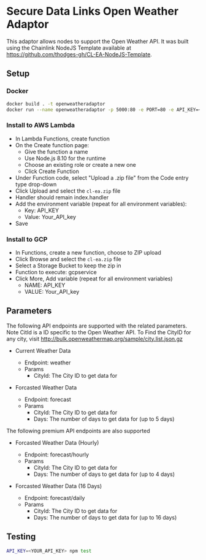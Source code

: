 # Secure Data Links Open Weather Adaptor

This adaptor allows nodes to support the Open Weather API. It was built using the Chainlink NodeJS Template available at https://github.com/thodges-gh/CL-EA-NodeJS-Template.

## Setup

### Docker
```bash
docker build . -t openweatheradaptor
docker run --name openweatheradaptor -p 5000:80 -e PORT=80 -e API_KEY=<YOUR_API_KEY> openweatheradaptor
```

### Install to AWS Lambda

- In Lambda Functions, create function
- On the Create function page:
  - Give the function a name
  - Use Node.js 8.10 for the runtime
  - Choose an existing role or create a new one
  - Click Create Function
- Under Function code, select "Upload a .zip file" from the Code entry type drop-down
- Click Upload and select the `cl-ea.zip` file
- Handler should remain index.handler
- Add the environment variable (repeat for all environment variables):
  - Key: API_KEY
  - Value: Your_API_key
- Save


###  Install to GCP

- In Functions, create a new function, choose to ZIP upload
- Click Browse and select the `cl-ea.zip` file
- Select a Storage Bucket to keep the zip in
- Function to execute: gcpservice
- Click More, Add variable (repeat for all environment variables)
  - NAME: API_KEY
  - VALUE: Your_API_key

## Parameters
The following API endpoints are supported with the related parameters. Note CitId is a ID specific to the Open Weather API. To Find the CityID for any city, visit http://bulk.openweathermap.org/sample/city.list.json.gz

- Current Weather Data
    - Endpoint: weather
    - Params
        - CityId: The City ID to get data for

- Forcasted Weather Data
    - Endpoint: forecast
    - Params
        - CityId: The City ID to get data for
        - Days: The number of days to get data for (up to 5 days)

The following premium API endpoints are also supported

- Forcasted Weather Data (Hourly)
    - Endpoint: forecast/hourly
    - Params
        - CityId: The City ID to get data for
        - Days: The number of days to get data for (up to 4 days)

- Forcasted Weather Data (16 Days)
    - Endpoint: forecast/daily
    - Params
        - CityId: The City ID to get data for
        - Days: The number of days to get data for (up to 16 days)

## Testing
```bash
API_KEY=<YOUR_API_KEY> npm test
```
